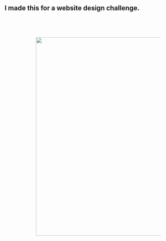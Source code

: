 

<h2>I made this for a website design challenge.</h2>

<pre>
    <div style=“background-image: url("http://drive.google.com/uc?export=view&id=1BoGIvHjE7ApsPmBCWlNWR7PeeArl6skL");
border-radius: 10px;
</div>
            <div class="wrap">
            <img width=640 heigh=391 src="http://drive.google.com/uc?export=view&id=1BoGIvHjE7ApsPmBCWlNWR7PeeArl6skL"/>
            </div>
        
</pre>
